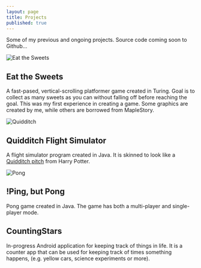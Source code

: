 ```yaml
---
layout: page
title: Projects
published: true
---
```


Some of my previous and ongoing projects. Source code coming soon to Github...

<!-- note to self: create gifs of gameplay when you rollover the images--->

![Eat the Sweets](http://i.imgur.com/r6AaxjL.png)
## Eat the Sweets
A fast-pased, vertical-scrolling platformer game created in Turing. Goal is to collect as many sweets as you can without falling off before reaching the goal. This was my first experience in creating a game. Some graphics are created by me, while others are borrowed from MapleStory.

![Quidditch](http://i.imgur.com/MG1rFYL.png)
## Quidditch Flight Simulator
A flight simulator program created in Java. It is skinned to look like a [Quidditch pitch](http://harrypotter.wikia.com/wiki/Quidditch) from Harry Potter. 

![Pong](http://i.imgur.com/j4heico.png)
## !Ping, but Pong
Pong game created in Java. The game has both a multi-player and single-player mode.

## CountingStars
In-progress Android application for keeping track of things in life. It is a counter app that can be used for keeping track of times something happens, (e.g. yellow cars, science experiments or more). 